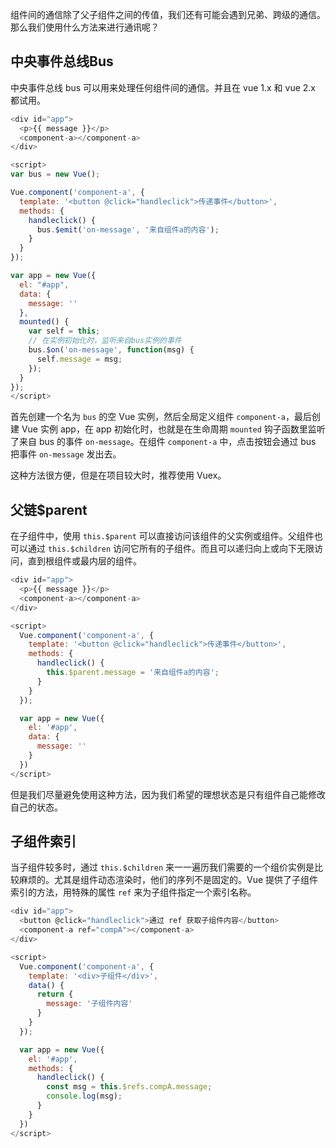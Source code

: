 组件间的通信除了父子组件之间的传值，我们还有可能会遇到兄弟、跨级的通信。那么我们使用什么方法来进行通讯呢？

## 中央事件总线Bus

中央事件总线 bus 可以用来处理任何组件间的通信。并且在 vue 1.x 和 vue 2.x 都试用。

```js
<div id="app">
  <p>{{ message }}</p>
  <component-a></component-a>
</div>

<script>
var bus = new Vue();

Vue.component('component-a', {
  template: '<button @click="handleclick">传递事件</button>',
  methods: {
    handleclick() {
      bus.$emit('on-message', '来自组件a的内容');
    }
  }
});

var app = new Vue({
  el: "#app",
  data: {
    message: ''
  },
  mounted() {
    var self = this;
    // 在实例初始化时，监听来自bus实例的事件
    bus.$on('on-message', function(msg) {
      self.message = msg;
    });
  }
});
</script>
```

首先创建一个名为 `bus` 的空 Vue 实例，然后全局定义组件 `component-a`，最后创建 Vue 实例 app，在 app 初始化时，也就是在生命周期 `mounted` 钩子函数里监听了来自 bus 的事件 `on-message`。在组件 `component-a` 中，点击按钮会通过 bus 把事件 `on-message` 发出去。

这种方法很方便，但是在项目较大时，推荐使用 Vuex。

## 父链$parent

在子组件中，使用 `this.$parent` 可以直接访问该组件的父实例或组件。父组件也可以通过 `this.$children` 访问它所有的子组件。而且可以递归向上或向下无限访问，直到根组件或最内层的组件。

```js
<div id="app">
  <p>{{ message }}</p>
  <component-a></component-a>
</div>

<script>
  Vue.component('component-a', {
    template: '<button @click="handleclick">传递事件</button>',
    methods: {
      handleclick() {
        this.$parent.message = '来自组件a的内容';
      }
    }
  });

  var app = new Vue({
    el: '#app',
    data: {
      message: ''
    }
  })
</script>
```

但是我们尽量避免使用这种方法，因为我们希望的理想状态是只有组件自己能修改自己的状态。

## 子组件索引

当子组件较多时，通过 `this.$children` 来一一遍历我们需要的一个组价实例是比较麻烦的。尤其是组件动态渲染时，他们的序列不是固定的。Vue 提供了子组件索引的方法，用特殊的属性 `ref` 来为子组件指定一个索引名称。

```js
<div id="app">
  <button @click="handleclick">通过 ref 获取子组件内容</button>
  <component-a ref="compA"></component-a>
</div>

<script>
  Vue.component('component-a', {
    template: '<div>子组件</div>',
    data() {
      return {
        message: '子组件内容'
      }
    }
  });

  var app = new Vue({
    el: '#app',
    methods: {
      handleclick() {
        const msg = this.$refs.compA.message;
        console.log(msg);
      }
    }
  })
</script>
```